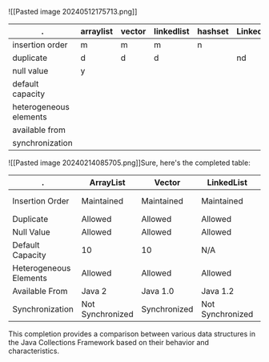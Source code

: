 

![[Pasted image 20240512175713.png]] 

| . | arraylist | vector | linkedlist | hashset | LinkedHashset | treeset | priorityqueue |
| ---- | ---- | ---- | ---- | ---- | ---- | ---- | ---- |
| insertion order | m | m | m | n |  |  | n |
| duplicate | d | d | d |  | nd | nd | d |
| null value | y |  |  |  |  |  |  |
| default capacity |  |  |  |  |  |  |  |
| heterogeneous elements |  |  |  |  |  |  |  |
| available from |  |  |  |  |  |  |  |
| synchronization |  |  |  |  |  |  |  |
![[Pasted image 20240214085705.png]]Sure, here's the completed table:

| .                      | ArrayList        | Vector       | LinkedList       | HashSet          | LinkedHashSet    | TreeSet          | PriorityQueue    |
| ---------------------- | ---------------- | ------------ | ---------------- | ---------------- | ---------------- | ---------------- | ---------------- |
| Insertion Order        | Maintained       | Maintained   | Maintained       | Not Maintained   | Not Maintained   | Not Maintained   | Not Maintained   |
| Duplicate              | Allowed          | Allowed      | Allowed          | Not Allowed      | Not Allowed      | Not Allowed      | Allowed          |
| Null Value             | Allowed          | Allowed      | Allowed          | Allowed          | Allowed          | Not Allowed      | Not Allowed      |
| Default Capacity       | 10               | 10           | N/A              | 16               | 16               | N/A              | 11               |
| Heterogeneous Elements | Allowed          | Allowed      | Allowed          | Not Allowed      | Not Allowed      | Not Allowed      | Allowed          |
| Available From         | Java 2           | Java 1.0     | Java 1.2         | Java 1.2         | Java 1.4         | Java 2           | Java 5           |
| Synchronization        | Not Synchronized | Synchronized | Not Synchronized | Not Synchronized | Not Synchronized | Not Synchronized | Not Synchronized |

This completion provides a comparison between various data structures in the Java Collections Framework based on their behavior and characteristics.